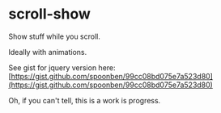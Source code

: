 scroll-show
===

Show stuff while you scroll. 

Ideally with animations.

See gist for jquery version here: [https://gist.github.com/spoonben/99cc08bd075e7a523d80](https://gist.github.com/spoonben/99cc08bd075e7a523d80)

Oh, if you can't tell, this is a work is progress.
